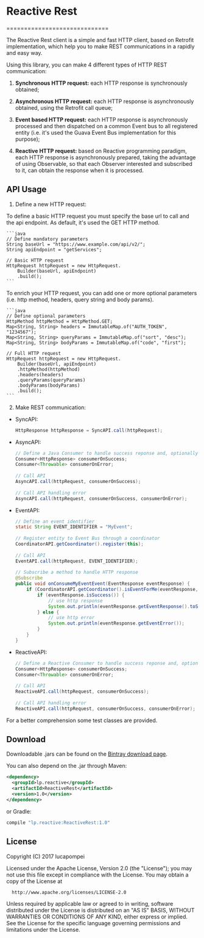 # Reactive Rest
=============================

The Reactive Rest client is a simple and fast HTTP client, based on Retrofit implementation, which help you to make REST communications in a rapidly and easy way.

Using this library, you can make 4 different types of HTTP REST communication:

1) <strong>Synchronous HTTP request:</strong> each HTTP response is synchronously obtained;
    
2) <strong>Asynchronous HTTP request:</strong> each HTTP response is asynchronously obtained, using the Retrofit call queue;
    
3) <strong>Event based HTTP request:</strong> each HTTP response is asynchronously processed and then dispatched on a common Event bus to all registered entity (i.e. it's used the Guava Event Bus implementation for this purpose); 
    
4) <strong>Reactive HTTP request:</strong> based on Reactive programming paradigm, each HTTP response is asynchronously prepared, taking the advantage of using Observable, so that each Observer interested and subscribed to it, can obtain the response when it is processed.

API Usage
--------


1) Define a new HTTP request:

To define a basic HTTP request you must specify the base url to call and the api endpoint. As default, it's used the GET HTTP method.
    
    ```java
    // Define mandatory parameters
    String baseUrl = "https://www.example.com/api/v2/";
    String apiEndpoint = "getServices";
        
    // Basic HTTP request
    HttpRequest httpRequest = new HttpRequest.
        Builder(baseUrl, apiEndpoint)
        .build();
    ```
    
To enrich your HTTP request, you can add one or more optional parameters (i.e. http method, headers, query string and body params).

    ```java
    // Define optional parameters
    HttpMethod httpMethod = HttpMethod.GET;
    Map<String, String> headers = ImmutableMap.of("AUTH_TOKEN", "1234567");
    Map<String, String> queryParams = ImmutableMap.of("sort", "desc");
    Map<String, String> bodyParams = ImmutableMap.of("code", "first");
        
    // Full HTTP request
    HttpRequest httpRequest = new HttpRequest.
        Builder(baseUrl, apiEndpoint)
        .httpMethod(httpMethod)
        .headers(headers)
        .queryParams(queryParams)
        .bodyParams(bodyParams)
        .build();
    ```
 
2) Make REST communication:

- SyncAPI:

    ```java
    HttpResponse httpResponse = SyncAPI.call(httpRequest);
    ```

- AsyncAPI:

    ```java
    // Define a Java Consumer to handle success reponse and, optionally, another Consumer to handle error response
    Consumer<HttpResponse> consumerOnSuccess;
    Consumer<Throwable> consumerOnError;
        
    // Call API
    AsyncAPI.call(httpRequest, consumerOnSuccess);
        
    // Call API handling error
    AsyncAPI.call(httpRequest, consumerOnSuccess, consumerOnError);
    ```

- EventAPI:

    ```java
    // Define an event identifier
    static String EVENT_IDENTIFIER = "MyEvent";
        
    // Register entity to Event Bus through a coordinator
    CoordinatorAPI.getCoordinator().register(this);
        
    // Call API
    EventAPI.call(httpRequest, EVENT_IDENTIFIER);
            
    // Subscribe a method to handle HTTP response
    @Subscribe
    public void onConsumeMyEventEvent(EventResponse eventResponse) {
        if (CoordinatorAPI.getCoordinator().isEventForMe(eventResponse, EVENT_IDENTIFIER)) {
            if (eventResponse.isSuccess()) {
                // use http response
                System.out.println(eventResponse.getEventResponse().toString());
            } else {
                // use http error
                System.out.println(eventResponse.getEventError());
            }
        }
    }
    ```

- ReactiveAPI:

    ```java
    // Define a Reactive Consumer to handle success reponse and, optionally, another Consumer to handle error response
    Consumer<HttpResponse> consumerOnSuccess;
    Consumer<Throwable> consumerOnError;
        
    // Call API
    ReactiveAPI.call(httpRequest, consumerOnSuccess);
        
    // Call API handling error
    ReactiveAPI.call(httpRequest, consumerOnSuccess, consumerOnError);
    ```

For a better comprehension some test classes are provided.

Download
--------

Downloadable .jars can be found on the [Bintray download page][binary].

You can also depend on the .jar through Maven:

```xml
<dependency>
  <groupId>lp.reactive</groupId>
  <artifactId>ReactiveRest</artifactId>
  <version>1.0</version>
</dependency>
```

or Gradle:

```groovy
compile "lp.reactive:ReactiveRest:1.0"
```


License
-------

  Copyright (C) 2017 lucapompei
 
  Licensed under the Apache License, Version 2.0 (the "License");
  you may not use this file except in compliance with the License.
  You may obtain a copy of the License at
 
      http://www.apache.org/licenses/LICENSE-2.0
 
  Unless required by applicable law or agreed to in writing, software
  distributed under the License is distributed on an "AS IS" BASIS,
  WITHOUT WARRANTIES OR CONDITIONS OF ANY KIND, either express or implied.
  See the License for the specific language governing permissions and
  limitations under the License.

 [binary]: https://dl.bintray.com/lucapompei/ReactiveRest/
